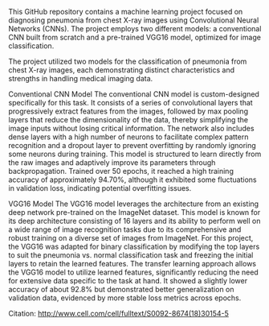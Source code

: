 This GitHub repository contains a machine learning project focused on diagnosing pneumonia from chest X-ray images using Convolutional Neural Networks (CNNs). The project employs two different models: a conventional CNN built from scratch and a pre-trained VGG16 model, optimized for image classification.

The project utilized two models for the classification of pneumonia from chest X-ray images, each demonstrating distinct characteristics and strengths in handling medical imaging data.

Conventional CNN Model
The conventional CNN model is custom-designed specifically for this task. It consists of a series of convolutional layers that progressively extract features from the images, followed by max pooling layers that reduce the dimensionality of the data, thereby simplifying the image inputs without losing critical information. The network also includes dense layers with a high number of neurons to facilitate complex pattern recognition and a dropout layer to prevent overfitting by randomly ignoring some neurons during training. This model is structured to learn directly from the raw images and adaptively improve its parameters through backpropagation. Trained over 50 epochs, it reached a high training accuracy of approximately 94.70%, although it exhibited some fluctuations in validation loss, indicating potential overfitting issues.

VGG16 Model
The VGG16 model leverages the architecture from an existing deep network pre-trained on the ImageNet dataset. This model is known for its deep architecture consisting of 16 layers and its ability to perform well on a wide range of image recognition tasks due to its comprehensive and robust training on a diverse set of images from ImageNet. For this project, the VGG16 was adapted for binary classification by modifying the top layers to suit the pneumonia vs. normal classification task and freezing the initial layers to retain the learned features. The transfer learning approach allows the VGG16 model to utilize learned features, significantly reducing the need for extensive data specific to the task at hand. It showed a slightly lower accuracy of about 92.8% but demonstrated better generalization on validation data, evidenced by more stable loss metrics across epochs.

Citation: http://www.cell.com/cell/fulltext/S0092-8674(18)30154-5





